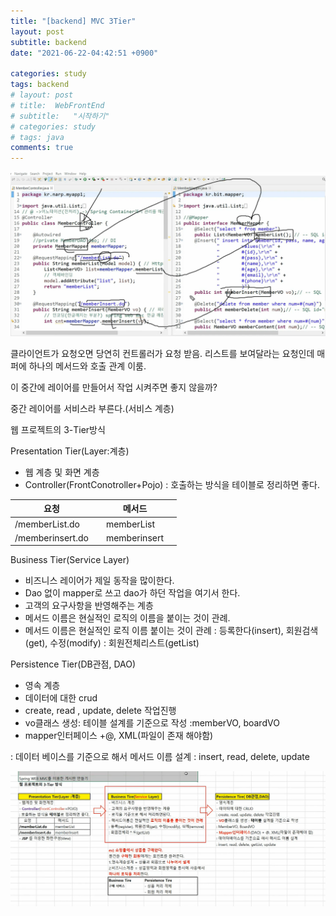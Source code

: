 ```yaml
---
title: "[backend] MVC 3Tier"
layout: post
subtitle: backend
date: "2021-06-22-04:42:51 +0900"

categories: study
tags: backend
# layout: post
# title:  WebFrontEnd
# subtitle:   "시작하기"
# categories: study
# tags: java
comments: true
---
```


![20210622_003720](/assets/20210622_003720.png)


클라이언트가 요청오면 당연히 컨트롤러가 요청 받음. 리스트를 보여달라는 요청인데 매퍼에 하나의 메서드와 호출 관계 이룸.

이 중간에 레이어를 만들어서 작업 시켜주면 좋지 않을까?

중간 레이어를 서비스라 부른다.(서비스 계층)



웹 프로젝트의 3-Tier방식

Presentation Tier(Layer:계층)
- 웹 계층 및 화면 계층
- Controller(FrontConotroller+Pojo)
: 호출하는 방식을 테이블로 정리하면 좋다.


|요청 |  |메서드||
|---|---|---|---|
|/memberList.do||memberList||
|/memberinsert.do||memberinsert||


Business Tier(Service Layer)

- 비즈니스 레이어가 제일 동작을 많이한다.
- Dao 없이 mapper로 쓰고  dao가 하던 작업을 여기서 한다.
- 고객의 요구사항을 반영해주는 계층
- 메서드 이름은 현실적인 로직의 이름을 붙이는 것이 관례.
- 메서드 이름은 현실적인 로직 이름 붙이는 것이 관례
: 등록한다(insert), 회원검색(get), 수정(modify)
: 회원전체리스트(getList)

Persistence Tier(DB관점, DAO)
- 영속 계층
- 데이터에 대한 crud
- create, read , update, delete 작업진행
- vo클래스 생성: 테이블 설계를 기준으로 작성
:memberVO, boardVO
- mapper인터페이스 +@, XML(파일이 존재 해야함)

: 데이터 베이스를 기준으로 해서 메서드 이름 설계
: insert, read, delete, update

![20210622_014100](/assets/20210622_014100.png)
